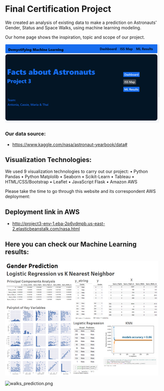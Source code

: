 # Final Certification Project
We created an analysis of existing data to make a prediction on Astronauts' Gender, Status and Space Walks, using machine learning modeling.

Our home page shows the inspiration, topic and scope of our project. 

![home.png](images/home.png)

### Our data source:
* https://www.kaggle.com/nasa/astronaut-yearbook/data#


## Visualization Technologies:
We used 9 visualization technologies to carry out our project:
• Python Pandas
• Python Matplolib
• Seaborn
• Scikit-Learn
• Tableau
• HTML/CSS/Bootstrap
• Leaflet
• JavaScript Flask
• Amazon AWS

Please take the time to go through this website and its correspondent AWS deployment:

## Deployment link in AWS
* http://project3-env-1.eba-2p6vdmpb.us-east-2.elasticbeanstalk.com/nasa.html

## Here you can check our Machine Learning results:

![gender_prediction.png](images/gender_prediction.png)

![walks_prediction.png](images/walks_prediction)